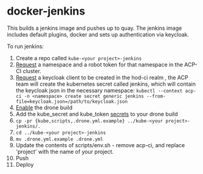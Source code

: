 # docker-jenkins

This builds a jenkins image and pushes up to quay.
The jenkins image includes default plugins, docker and sets up authentication via keycloak.

To run jenkins:

1. Create a repo called `kube-<your project>-jenkins`
1. [Request](https://github.com/UKHomeOffice/application-container-platform/blob/master/how-to-docs/README.md) a namespace and a robot token for that namespace in the ACP-CI cluster.
1. [Request](https://github.com/UKHomeOffice/application-container-platform/blob/master/how-to-docs/README.md) a keycloak client to be created in the hod-ci realm , the ACP team will create the kubernetes secret called jenkins, which will contain the keycloak json in the necessary namespace:
`kubectl --context acp-ci -n <namespace> create secret generic jenkins --from-file=keycloak.json=/path/to/keycloak.json`
1. [Enable](https://github.com/UKHomeOffice/application-container-platform/blob/master/how-to-docs/README.md) the drone build
1. Add the kube_secret and kube_token [secrets](https://github.com/UKHomeOffice/application-container-platform/blob/master/how-to-docs/README.md) to your drone build
1. `cp -pr {kube,scripts,.drone.yml.example} ../kube-<your project>-jenkins/.`
1. `cd ../kube-<your project>-jenkins`
1. `mv .drone.yml.example .drone.yml`
1. Update the contents of scripts/env.sh - remove acp-ci, and replace 'project' with the name of your project.
1. Push
1. Deploy
